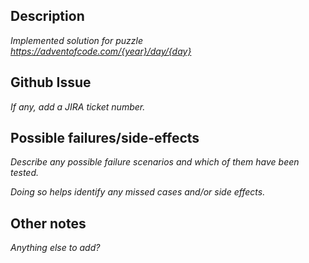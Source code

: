 ## Description

_Implemented solution for puzzle https://adventofcode.com/{year}/day/{day}_

## Github Issue

_If any, add a JIRA ticket number._

## Possible failures/side-effects

_Describe any possible failure scenarios and which of them have been tested._

_Doing so helps identify any missed cases and/or side effects._

## Other notes

_Anything else to add?_
